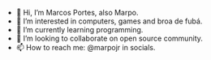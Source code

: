 - 👋 Hi, I’m Marcos Portes, also Marpo.
- 👀 I’m interested in computers, games and broa de fubá.
- 🌱 I’m currently learning programming.
- 💞️ I’m looking to collaborate on open source community.
- 📫 How to reach me: @marpojr in socials.

<!---
marpojr/marpojr is a ✨ special ✨ repository because its `README.md` (this file) appears on your GitHub profile.
You can click the Preview link to take a look at your changes.
--->
